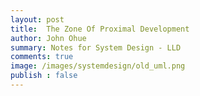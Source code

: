 ```yaml
---
layout: post
title:  The Zone Of Proximal Development
author: John Ohue
summary: Notes for System Design - LLD
comments: true
image: /images/systemdesign/old_uml.png
publish : false
---
```

